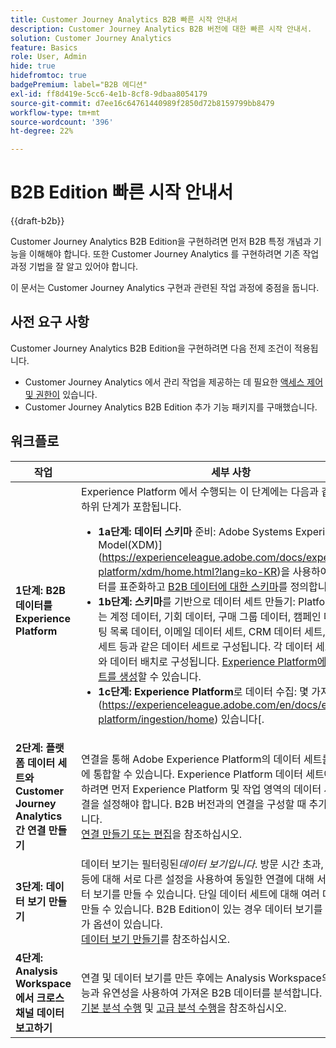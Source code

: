 ```yaml
---
title: Customer Journey Analytics B2B 빠른 시작 안내서
description: Customer Journey Analytics B2B 버전에 대한 빠른 시작 안내서.
solution: Customer Journey Analytics
feature: Basics
role: User, Admin
hide: true
hidefromtoc: true
badgePremium: label="B2B 에디션"
exl-id: ff8d419e-5cc6-4e1b-8cf8-9dbaa8054179
source-git-commit: d7ee16c64761440989f2850d72b8159799bb8479
workflow-type: tm+mt
source-wordcount: '396'
ht-degree: 22%

---
```


# B2B Edition 빠른 시작 안내서

{{draft-b2b}}

Customer Journey Analytics B2B Edition을 구현하려면 먼저 B2B 특정 개념과 기능을 이해해야 합니다. 또한 Customer Journey Analytics 를 구현하려면 기존 작업 과정 기법을 잘 알고 있어야 합니다.

이 문서는 Customer Journey Analytics 구현과 관련된 작업 과정에 중점을 둡니다.

## 사전 요구 사항

Customer Journey Analytics B2B Edition을 구현하려면 다음 전제 조건이 적용됩니다.

* Customer Journey Analytics 에서 관리 작업을 제공하는 데 필요한 [액세스 제어 및 권한이](/help/technotes/access-control.md) 있습니다.
* Customer Journey Analytics B2B Edition 추가 기능 패키지를 구매했습니다.


## 워크플로

| 작업 | 세부 사항 |
| --- | --- |
| **1단계: B2B 데이터를 Experience Platform** | Experience Platform 에서 수행되는 이 단계에는 다음과 같은 몇 가지 하위 단계가 포함됩니다.<ul><li>**1a단계: 데이터 스키마** 준비: Adobe Systems Experience Data Model(XDM)](https://experienceleague.adobe.com/docs/experience-platform/xdm/home.html?lang=ko-KR)을 사용하여 [B2B 데이터를 표준화하고 [B2B 데이터에 대한 스키마](https://experienceleague.adobe.com/en/docs/experience-platform/rtcdp/schemas/b2b)를 정의합니다.</li><li>**1b단계: 스키마**&#x200B;를 기반으로 데이터 세트 만들기: Platform의 데이터는 계정 데이터, 기회 데이터, 구매 그룹 데이터, 캠페인 데이터, 마케팅 목록 데이터, 이메일 데이터 세트, CRM 데이터 세트, POS 데이터 세트 등과 같은 데이터 세트로 구성됩니다. 각 데이터 세트는 스키마와 데이터 배치로 구성됩니다. [Experience Platform에서 데이터 세트를 생성](https://experienceleague.adobe.com/kr/docs/platform-learn/getting-started-for-data-architects-and-data-engineers/create-datasets.html?lang=ko-KR)할 수 있습니다.</li><li>**1c단계: Experience Platform**&#x200B;로 데이터 수집: 몇 가지 옵션이](https://experienceleague.adobe.com/en/docs/experience-platform/ingestion/home) 있습니다[.</li></ul> |
| **2단계: 플랫폼 데이터 세트와 Customer Journey Analytics 간 연결 만들기** | 연결을 통해 Adobe Experience Platform의 데이터 세트를 작업 영역에 통합할 수 있습니다. Experience Platform 데이터 세트에 대해 보고하려면 먼저 Experience Platform 및 작업 영역의 데이터 세트 간에 연결을 설정해야 합니다. B2B 버전과의 연결을 구성할 때 추가 옵션이 있습니다. <br>[연결 만들기 또는 편집](/help/connections/create-connection.md)을 참조하십시오. |
| **3단계: 데이터 보기 만들기** | 데이터 보기는 필터링된&#x200B;*데이터 보기입니다*. 방문 시간 초과, 기여도 분석 등에 대해 서로 다른 설정을 사용하여 동일한 연결에 대해 서로 다른 데이터 보기를 만들 수 있습니다. 단일 데이터 세트에 대해 여러 데이터 보기를 만들 수 있습니다. B2B Edition이 있는 경우 데이터 보기를 구성할 때 추가 옵션이 있습니다.<br>[데이터 보기 만들기](/help/data-views/create-dataview.md)를 참조하십시오. |
| **4단계: Analysis Workspace에서 크로스 채널 데이터 보고하기** | 연결 및 데이터 보기를 만든 후에는 Analysis Workspace의 강력한 기능과 유연성을 사용하여 가져온 B2B 데이터를 분석합니다.<br>[기본 분석 수행](/help/analysis-workspace/perform-basic-analysis.md) 및 [고급 분석 수행](/help/analysis-workspace/perform-adv-analysis.md)을 참조하십시오. |

<!--

## Use Case

The [B2B Use Case ](../data-ingestion/data-ingestion.md) document provides an example use case on how to implement Customer  Journey Analytics B2B Edition.

-->